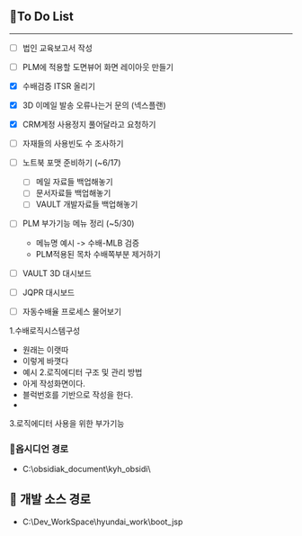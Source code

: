 
## 📌To Do List
---

- [ ] 법인 교육보고서 작성
- [ ] PLM에 적용할 도면뷰어 화면 레이아웃 만들기
- [x] 수배검증 ITSR 올리기
- [x] 3D 이메일 발송 오류나는거 문의 (넥스플랜)
- [x] CRM계정 사용정지 풀어달라고 요청하기
- [ ] 자재들의 사용빈도 수 조사하기


- [ ] 노트북 포맷 준비하기 (~6/17)
	- [ ] 메일 자료들 백업해놓기
	- [ ] 문서자료들 백업해놓기
	- [ ] VAULT 개발자료들 백업해놓기
- [ ] PLM 부가기능 메뉴 정리 (~5/30)
	- 메뉴명 예시 -> 수배-MLB 검증
	- PLM적용된 목차 수배쪽부분 제거하기
- [ ] VAULT 3D 대시보드
- [ ] JQPR 대시보드
- [ ] 자동수배율 프로세스 물어보기


1.수배로직시스템구성
- 원래는 이랫따
- 이렇게 바꼇다
- 예시
2.로직에디터 구조 및 관리 방법
- 아게 작성화면이다.
- 블럭번호를 기반으로 작성을 한다.
-
3.로직에디터 사용을 위한 부가기능

### 🔗옵시디언 경로
- C:\obsidiak_document\kyh_obsidi\


## **🔗** 개발 소스 경로
- C:\Dev_WorkSpace\hyundai_work\boot_jsp
